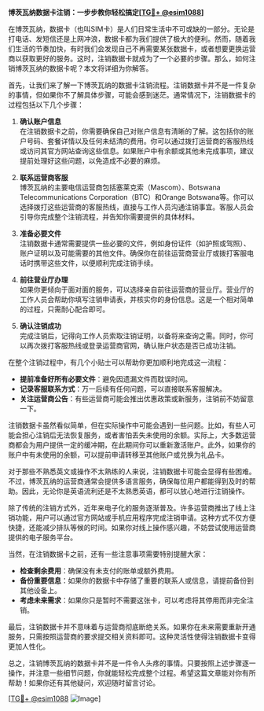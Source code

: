 **博茨瓦纳数据卡注销：一步步教你轻松搞定[[TG💪+ @esim1088](https://t.me/s/esim1088)]**

在博茨瓦纳，数据卡（也叫SIM卡）是人们日常生活中不可或缺的一部分。无论是打电话、发短信还是上网冲浪，数据卡都为我们提供了极大的便利。然而，随着我们生活的节奏加快，有时我们会发现自己不再需要某张数据卡，或者想要更换运营商以获取更好的服务。这时，注销数据卡就成为了一个必要的步骤。那么，如何注销博茨瓦纳的数据卡呢？本文将详细为你解答。

首先，让我们来了解一下博茨瓦纳的数据卡注销流程。注销数据卡并不是一件复杂的事情，但如果你不了解具体步骤，可能会感到迷茫。通常情况下，注销数据卡的过程包括以下几个步骤：

1. **确认账户信息**  
   在注销数据卡之前，你需要确保自己对账户信息有清晰的了解。这包括你的账户号码、套餐详情以及任何未结清的费用。你可以通过拨打运营商的客服热线或访问其官方网站查询这些信息。如果账户中有余额或其他未完成事项，建议提前处理好这些问题，以免造成不必要的麻烦。

2. **联系运营商客服**  
   博茨瓦纳的主要电信运营商包括塞莱克索（Mascom）、Botswana Telecommunications Corporation（BTC）和Orange Botswana等。你可以选择拨打这些运营商的客服热线，直接与工作人员沟通注销事宜。客服人员会引导你完成整个注销流程，并告知你需要提供的具体材料。

3. **准备必要文件**  
   注销数据卡通常需要提供一些必要的文件，例如身份证件（如护照或驾照）、账户证明以及可能需要的其他文件。确保你在前往运营商营业厅或拨打客服电话时携带这些文件，以便顺利完成注销手续。

4. **前往营业厅办理**  
   如果你更倾向于面对面的服务，可以选择亲自前往运营商的营业厅。营业厅的工作人员会帮助你填写注销申请表，并核实你的身份信息。这是一个相对简单的过程，只需耐心配合即可。

5. **确认注销成功**  
   完成注销后，记得向工作人员索取注销证明，以备将来查询之需。同时，你可以再次拨打客服热线或登录运营商官网，确认账户状态是否已成功注销。

在整个注销过程中，有几个小贴士可以帮助你更加顺利地完成这一流程：

- **提前准备好所有必要文件**：避免因遗漏文件而耽误时间。
- **记录客服联系方式**：万一后续有任何问题，可以直接联系客服解决。
- **关注运营商公告**：有些运营商可能会推出优惠政策或新服务，注销前不妨留意一下。

注销数据卡虽然看似简单，但在实际操作中可能会遇到一些问题。比如，有些人可能会担心注销后无法恢复服务，或者害怕丢失未使用的余额。实际上，大多数运营商都会为用户提供一定的缓冲期，在此期间你可以重新激活账户。此外，如果你的账户中有未使用的余额，可以提前申请转移至其他账户或兑换为礼品卡。

对于那些不熟悉英文或操作不太熟练的人来说，注销数据卡可能会显得有些困难。不过，博茨瓦纳的运营商通常会提供多语言服务，确保每位用户都能得到及时的帮助。因此，无论你是英语流利还是不太熟悉英语，都可以放心地进行注销操作。

除了传统的注销方式外，近年来电子化的服务逐渐普及。许多运营商推出了线上注销功能，用户可以通过官方网站或手机应用程序完成注销申请。这种方式不仅方便快捷，还能减少排队等候的时间。如果你对线上操作感兴趣，不妨尝试使用运营商提供的电子服务平台。

当然，在注销数据卡之前，还有一些注意事项需要特别提醒大家：

- **检查剩余费用**：确保没有未支付的账单或额外费用。
- **备份重要信息**：如果你的数据卡中存储了重要的联系人或信息，请提前备份到其他设备上。
- **考虑未来需求**：如果你只是暂时不需要这张卡，可以考虑将其停用而非完全注销。

最后，注销数据卡并不意味着与运营商彻底断绝关系。如果你在未来需要重新开通服务，只需按照运营商的要求提交相关资料即可。这种灵活性使得注销数据卡变得更加人性化。

总之，注销博茨瓦纳的数据卡并不是一件令人头疼的事情。只要按照上述步骤逐一操作，并注意一些细节问题，你就能轻松完成整个过程。希望这篇文章能对你有所帮助！如果你还有其他疑问，欢迎随时留言讨论。

[[TG💪+ @esim1088](https://t.me/s/esim1088) ![Image](https://i.postimg.cc/4NQfJmqS/Snipaste-2025-05-13-00-14-12.png)]